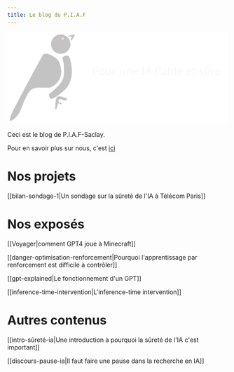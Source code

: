 ```yaml
---
title: Le blog du P.I.A.F
---
```

![](https://raw.githubusercontent.com/ai-safety-saclay/logo/main/piaf_gray_with_text.svg)

Ceci est le blog de P.I.A.F-Saclay.

Pour en savoir plus sur nous, c'est [ici](https://github.com/ai-safety-saclay)


# Nos projets

[[bilan-sondage-1|Un sondage sur la sûreté de l'IA à Télécom Paris]]


# Nos exposés


[[Voyager|comment GPT4 joue à Minecraft]]

[[danger-optimisation-renforcement|Pourquoi l'apprentissage par renforcement est difficile à contrôler]]

[[gpt-explained|Le fonctionnement d'un GPT]]

[[inference-time-intervention|L'inference-time intervention]]

# Autres contenus

[[intro-sûreté-ia|Une introduction à pourquoi la sûreté de l'IA c'est important]]

[[discours-pause-ia|Il faut faire une pause dans la recherche en IA]]
